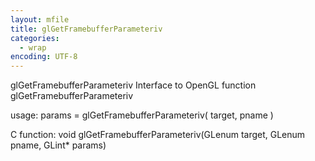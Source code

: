 ```yaml
---
layout: mfile
title: glGetFramebufferParameteriv
categories:
  - wrap
encoding: UTF-8
---
```


glGetFramebufferParameteriv  Interface to OpenGL function glGetFramebufferParameteriv

usage:  params = glGetFramebufferParameteriv( target, pname )

C function:  void glGetFramebufferParameteriv(GLenum target, GLenum pname, GLint\* params)